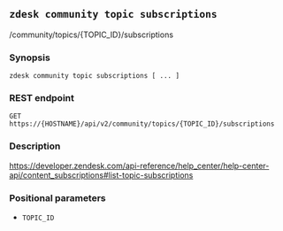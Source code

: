 ## `zdesk community topic subscriptions`

/community/topics/{TOPIC_ID}/subscriptions

### Synopsis

    zdesk community topic subscriptions [ ... ]

### REST endpoint

    GET https://{HOSTNAME}/api/v2/community/topics/{TOPIC_ID}/subscriptions

### Description

https://developer.zendesk.com/api-reference/help_center/help-center-api/content_subscriptions#list-topic-subscriptions

### Positional parameters

* `TOPIC_ID`

